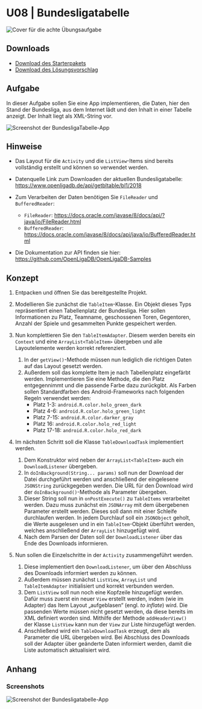 # U08 | Bundesligatabelle

![Cover für die achte Übungsaufgabe](./docs/cover.png)

## Downloads

- [Download des Starterpakets](https://github.com/Android-Regensburg/U08-Bundesligatabelle/archive/master.zip)
- [Download des Lösungsvorschlag](https://github.com/Android-Regensburg/U08-Bundesligatabelle/archive/solution.zip)

## Aufgabe

In dieser Aufgabe sollen Sie eine App implementieren, die Daten, hier den Stand der Bundesliga, aus dem Internet lädt und den Inhalt in einer Tabelle anzeigt. Der Inhalt liegt als XML-String vor.

![Screenshot der BundesligaTabelle-App](./docs/screenshot-1.png "Startbildschirm der App")

## Hinweise

* Das Layout für die `Activity` und die `ListView`-Items sind bereits vollständig erstellt und können so verwendet werden.
* Datenquelle Link zum Downloaden der aktuellen Bundesligatabelle: https://www.openligadb.de/api/getbltable/bl1/2018
* Zum Verarbeiten der Daten benötigen Sie `FileReader` und `BufferedReader`:
  * `FileReader`:
https://docs.oracle.com/javase/8/docs/api/?java/io/FileReader.html
  * `BufferedReader`: https://docs.oracle.com/javase/8/docs/api/java/io/BufferedReader.html
 
* Die Dokumentation zur API finden sie hier: https://github.com/OpenLigaDB/OpenLigaDB-Samples

## Konzept

1. Entpacken und öffnen Sie das bereitgestellte Projekt.
2. Modellieren Sie zunächst die `TableItem`-Klasse. Ein Objekt dieses Typs repräsentiert einen Tabellenplatz der Bundesliga. Hier sollen Informationen zu Platz, Teamname, geschossenen Toren, Gegentoren, Anzahl der Spiele und gesammelten Punkte gespeichert werden.
3. Nun komplettieren Sie den `TableItemAdapter`. Diesem werden bereits ein `Context` und eine `ArrayList<TableItem>` übergeben und alle Layoutelemente werden korrekt referenziert.
   1. In der `getView()`-Methode müssen nun lediglich die richtigen Daten auf das Layout gesetzt werden.
   2. Außerdem soll das komplette Item je nach Tabellenplatz eingefärbt werden. Implementieren Sie eine Methode, die den Platz entgegennimmt und die passende Farbe dazu zurückgibt. Als Farben sollen Standardfarben des Android-Frameworks nach folgenden Regeln verwendet werden:
      * Platz 1-3: `android.R.color.holo_green_dark`
      * Platz 4-6: `android.R.color.holo_green_light`
      * Platz 7-15: `android.R.color.darker_gray`
      * Platz 16: `android.R.color.holo_red_light`
      * Platz 17-18: `android.R.color.holo_red_dark`
       
4. Im nächsten Schritt soll die Klasse `TableDownloadTask` implementiert werden.
   1. Dem Konstruktor wird neben der `ArrayList<TableItem>` auch ein `DownloadListener` übergeben.
   2. In `doInBackground(String... params)` soll nun der Download der Datei durchgeführt werden und anschließend der eingelesene `JSONString` zurückgegeben werden. Die URL für den Download wird der `doInBackground()`-Methode als Parameter übergeben.
   3. Dieser String soll nun in `onPostExecute()` zu `TableItems` verarbeitet werden. Dazu muss zunächst ein `JSONArray` mit dem übergebenen Parameter erstellt werden. Dieses soll dann mit einer Schleife durchlaufen werden. In jedem Durchlauf soll ein `JSONObject` geholt, die Werte ausgelesen und in ein `TableItem`-Objekt überführt werden, welches anschließend der `ArrayList` hinzugefügt wird.
   4. Nach dem Parsen der Daten soll der `DownloadListener` über das Ende des Downloads informieren.
5. Nun sollen die Einzelschritte in der `Activity` zusammengeführt werden.
   1. Diese implementiert den `DownloadListener`, um über den Abschluss des Downloads informiert werden zu können.
   2. Außerdem müssen zunächst `ListView`, `ArrayList` und `TableItemAdapter` initialisiert und korrekt verbunden werden.
   3. Dem `ListView` soll nun noch eine Kopfzeile hinzugefügt werden. Dafür muss zuerst ein neuer `View` erstellt werden, indem (wie im Adapter) das Item Layout „aufgeblasen“ (engl. *to inflate*) wird. Die passenden Werte müssen nicht gesetzt werden, da diese bereits im XML definiert worden sind. Mithilfe der Methode `addHeaderView()` der Klasse `ListView` kann nun der `View` zur Liste hinzugefügt werden.
   4. Anschließend wird ein `TableDownloadTask` erzeugt, dem als Parameter die URL übergeben wird. Bei Abschluss des Downloads soll der Adapter über geänderte Daten informiert werden, damit die Liste automatisch aktualisiert wird.  

## Anhang
### Screenshots
![Screenshot der Bundesligatabelle-App](./docs/screenshot-2.png "Untere Tabellenhälfte")